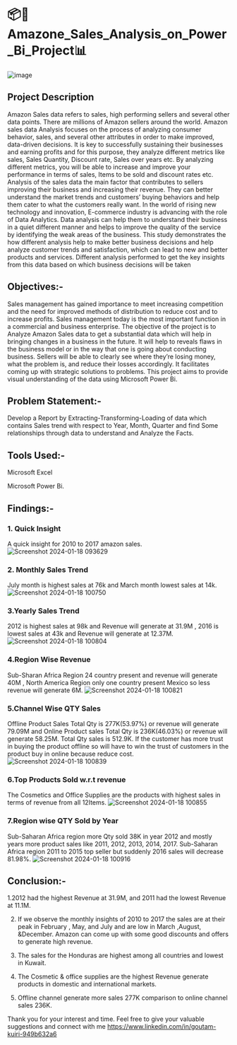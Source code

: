# 📦🥡Amazone_Sales_Analysis_on_Power_Bi_Project📊
![image](https://github.com/GoutamKuiri99/Amazon_Sales_Analysis_on_Power_Bi_Project/assets/154737280/7fbe3a1d-b89c-47d6-9442-2799deef847d)


## Project Description

Amazon Sales data refers to sales, high performing sellers and several other data points. There are millions of Amazon sellers around the world. Amazon sales data Analysis focuses on the process of analyzing consumer behavior, sales, and several other attributes in order to make improved, data-driven decisions. It is key to successfully sustaining their businesses and earning profits and for this purpose, they analyze different metrics like sales, Sales Quantity, Discount rate, Sales over years etc. By analyzing different metrics, you will be able to increase and improve your performance in terms of sales, Items to be sold and discount rates etc. Analysis of the sales data the main factor that contributes to sellers improving their business and increasing their revenue. They can better understand the market trends and customers’ buying behaviors and help them cater to what the customers really want. In the world of rising new technology and innovation, E-commerce industry is advancing with the role of Data Analytics. Data analysis can help them to understand their business in a quiet different manner and helps to improve the quality of the service by identifying the weak areas of the business. This study demonstrates the how different analysis help to make better business decisions and help analyze customer trends and satisfaction, which can lead to new and better products and services. Different analysis performed to get the key insights from this data based on which business decisions will be taken

## Objectives:-

Sales management has gained importance to meet increasing competition and the need for improved methods of distribution to reduce cost and to increase profits. Sales management today is the most important function in a commercial and business enterprise. The objective of the project is to Analyze Amazon Sales data to get a substantial data which will help in bringing changes in a business in the future. It will help to reveals flaws in the business model or in the way that one is going about conducting business. Sellers will be able to clearly see where they’re losing money, what the problem is, and reduce their losses accordingly. It facilitates coming up with strategic solutions to problems. This project aims to provide visual understanding of the data using Microsoft Power Bi.

## Problem Statement:-

Develop a Report by Extracting-Transforming-Loading of data which contains Sales trend with respect to Year, Month, Quarter and find Some relationships through data to understand and Analyze the Facts.


## Tools Used:-

Microsoft Excel

Microsoft Power Bi.

## Findings:-

### 1. Quick Insight 

A quick insight for 2010 to 2017 amazon sales. 
![Screenshot 2024-01-18 093629](https://github.com/GoutamKuiri99/Amazon_Sales_Analysis_on_Power_Bi_Project/assets/154737280/2f9373e9-8521-42b2-854c-bdc8f8c10989)

### 2. Monthly Sales Trend 

July month is highest sales at 76k and March month lowest sales at 14k.﻿
![Screenshot 2024-01-18 100750](https://github.com/GoutamKuiri99/Amazon_Sales_Analysis_on_Power_Bi_Project/assets/154737280/1a4ddd24-13f4-4bb3-a18c-9c245cfdb796)

### 3.Yearly Sales Trend
 
2012 is highest sales at 98k and Revenue will generate at 31.9M , 2016 is lowest sales at 43k and Revenue will generate at 12.37M.﻿
![Screenshot 2024-01-18 100804](https://github.com/GoutamKuiri99/Amazon_Sales_Analysis_on_Power_Bi_Project/assets/154737280/b8da0629-a27f-42a1-9e3c-e3e2a80a6395)

### 4.Region Wise Revenue

Sub-Sharan Africa Region 24 country present and revenue will generate 40M , North America Region only one country present Mexico so less revenue will generate 6M.
![Screenshot 2024-01-18 100821](https://github.com/GoutamKuiri99/Amazon_Sales_Analysis_on_Power_Bi_Project/assets/154737280/37979c21-52a4-4a16-b512-0394cfc7142d)

### 5.Channel  Wise QTY Sales

Offline Product Sales Total Qty is 277K(53.97%) or revenue will generate 79.09M and Online Product sales Total Qty is 236K(46.03%) or revenue will generate 58.25M. Total Qty sales is 512.9K. If the customer has more trust in buying the product offline  so will have to win the trust of customers in the product buy in online because reduce cost.
![Screenshot 2024-01-18 100839](https://github.com/GoutamKuiri99/Amazon_Sales_Analysis_on_Power_Bi_Project/assets/154737280/c002afb2-e26b-4d7e-b8f4-f2c54f32dca1)

### 6.Top Products Sold w.r.t revenue

The Cosmetics and Office Supplies are the products with highest sales in terms of revenue from all 12Items. 
![Screenshot 2024-01-18 100855](https://github.com/GoutamKuiri99/Amazon_Sales_Analysis_on_Power_Bi_Project/assets/154737280/6e41a709-edbc-4d4b-8f13-e2d5ce94b336)

### 7.Region wise QTY Sold by Year

Sub-Saharan Africa region  more Qty sold 38K in year 2012 and mostly years more product sales like 2011, 2012, 2013, 2014, 2017.   Sub-Saharan Africa region 2011 to 2015 top seller but suddenly 2016 sales will decrease 81.98%.
![Screenshot 2024-01-18 100916](https://github.com/GoutamKuiri99/Amazon_Sales_Analysis_on_Power_Bi_Project/assets/154737280/02d11f1f-937d-4b84-a3f3-0ab4609d5cad)


## Conclusion:-

1.2012 had the highest Revenue at 31.9M, and 2011 had the lowest Revenue at 11.1M.

2. If we observe the monthly insights of 2010 to 2017 the sales are at their peak in February , May, and July and are low in March ,August, &December. Amazon can come up with some good discounts and offers to generate high revenue.

3. The sales for the  Honduras are highest among all countries and lowest in Kuwait.

4. The Cosmetic & office supplies are the highest Revenue generate  products in domestic and international markets. 

5. Offline channel  generate more sales 277K comparison to online channel sales 236K.


 Thank you for your interest and time. Feel free to give your valuable suggestions and connect with me https://www.linkedin.com/in/goutam-kuiri-949b632a6



